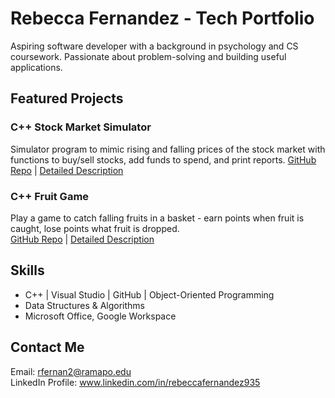 # Rebecca Fernandez - Tech Portfolio
Aspiring software developer with a background in psychology and CS coursework. Passionate about problem-solving and building useful applications.  

## Featured Projects  
### C++ Stock Market Simulator
Simulator program to mimic rising and falling prices of the stock market with functions to buy/sell stocks, add funds to spend, and print reports.
[GitHub Repo](https://github.com/rfernan935/rfernanportfolio/tree/main/Coding%20Projects/stockSimulator) | [Detailed Description](https://github.com/rfernan935/rfernanportfolio/blob/main/Coding%20Projects/stockSimulator/codeDescription.md)  

### C++ Fruit Game
Play a game to catch falling fruits in a basket - earn points when fruit is caught, lose points what fruit is dropped.  
[GitHub Repo](https://github.com/rfernan935/rfernanportfolio/tree/main/Coding%20Projects/fruitGame) | [Detailed Description](https://github.com/rfernan935/rfernanportfolio/blob/main/Coding%20Projects/fruitGame/codeDescription.md)  

## Skills  
- C++ | Visual Studio | GitHub | Object-Oriented Programming  
- Data Structures & Algorithms  
- Microsoft Office, Google Workspace  

## Contact Me  
Email: rfernan2@ramapo.edu  
LinkedIn Profile: www.linkedin.com/in/rebeccafernandez935  

